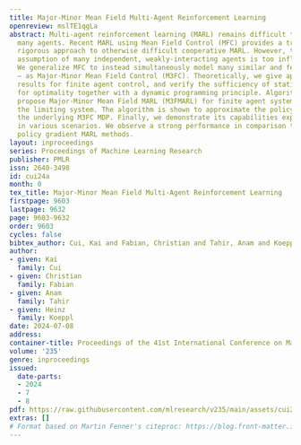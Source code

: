 ```yaml
---
title: Major-Minor Mean Field Multi-Agent Reinforcement Learning
openreview: mslTE1qgLa
abstract: Multi-agent reinforcement learning (MARL) remains difficult to scale to
  many agents. Recent MARL using Mean Field Control (MFC) provides a tractable and
  rigorous approach to otherwise difficult cooperative MARL. However, the strict MFC
  assumption of many independent, weakly-interacting agents is too inflexible in practice.
  We generalize MFC to instead simultaneously model many similar and few complex agents
  – as Major-Minor Mean Field Control (M3FC). Theoretically, we give approximation
  results for finite agent control, and verify the sufficiency of stationary policies
  for optimality together with a dynamic programming principle. Algorithmically, we
  propose Major-Minor Mean Field MARL (M3FMARL) for finite agent systems instead of
  the limiting system. The algorithm is shown to approximate the policy gradient of
  the underlying M3FC MDP. Finally, we demonstrate its capabilities experimentally
  in various scenarios. We observe a strong performance in comparison to state-of-the-art
  policy gradient MARL methods.
layout: inproceedings
series: Proceedings of Machine Learning Research
publisher: PMLR
issn: 2640-3498
id: cui24a
month: 0
tex_title: Major-Minor Mean Field Multi-Agent Reinforcement Learning
firstpage: 9603
lastpage: 9632
page: 9603-9632
order: 9603
cycles: false
bibtex_author: Cui, Kai and Fabian, Christian and Tahir, Anam and Koeppl, Heinz
author:
- given: Kai
  family: Cui
- given: Christian
  family: Fabian
- given: Anam
  family: Tahir
- given: Heinz
  family: Koeppl
date: 2024-07-08
address:
container-title: Proceedings of the 41st International Conference on Machine Learning
volume: '235'
genre: inproceedings
issued:
  date-parts:
  - 2024
  - 7
  - 8
pdf: https://raw.githubusercontent.com/mlresearch/v235/main/assets/cui24a/cui24a.pdf
extras: []
# Format based on Martin Fenner's citeproc: https://blog.front-matter.io/posts/citeproc-yaml-for-bibliographies/
---
```

